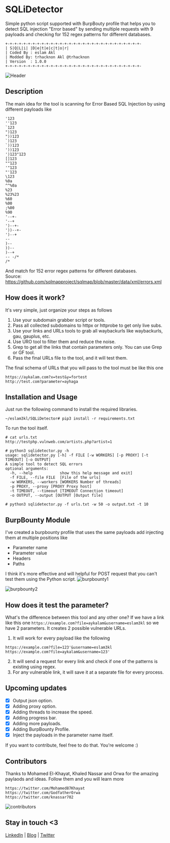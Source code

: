# SQLiDetector
Simple python script supported with BurpBouty profile that helps you to detect SQL injection "Error based" by sending multiple requests with 9 payloads and checking for 152 regex patterns for different databases.
```
+-+-+-+-+-+-+-+-+-+-+-+-+-+-+-+-+-+-+-+-+-+-+-+-+-+-+-+-+-+-
| S|Q|L|i| |D|e|t|e|c|t|o|r|
| Coded By : eslam Akl 
| Modded By: trhacknon Akl @trhacknon 
| Version  : 1.0.0
+-+-+-+-+-+-+-+-+-+-+-+-+-+-+-+-+-+-+-+-+-+-+-+-+-+-+-+-+-+-
```

![Header](https://github.com/trhacknon/SQLiDetector/blob/main/screenshots/real-target.png)

## Description
The main idea for the tool is scanning for Error Based SQL Injection by using different payloads like
```
'123
''123
`123
")123
"))123
`)123
`))123
'))123
')123"123
[]123
""123
'"123
"'123
\123
%0a
^^%0a
%23
%23%23
%60
%00
;%00
%90
'--+-
'--+
')--+-
'))--+-
')--+
--
)--
))--
)--+
-- -/*
/*
```
And match for 152 error regex patterns for different databases. <br />
Source: https://github.com/sqlmapproject/sqlmap/blob/master/data/xml/errors.xml

## How does it work? 
It's very simple, just organize your steps as follows
1. Use your subdomain grabber script or tools.
2. Pass all collected subdomains to httpx or httprobe to get only live subs. 
3. Use your links and URLs tools to grab all waybackurls like waybackurls, gau, gauplus, etc. 
4. Use URO tool to filter them and reduce the noise. 
5. Grep to get all the links that contain parameters only. You can use Grep or GF tool.
6. Pass the final URLs file to the tool, and it will test them. 

The final schema of URLs that you will pass to the tool must be like this one
```
https://aykalam.com?x=test&y=fortest
http://test.com?parameter=ayhaga
```

## Installation and Usage
Just run the following command to install the required libraries. 
```
~/eslam3kl/SQLiDetector# pip3 install -r requirements.txt 
```
To run the tool itself. 
```
# cat urls.txt
http://testphp.vulnweb.com/artists.php?artist=1

# python3 sqlidetector.py -h
usage: sqlidetector.py [-h] -f FILE [-w WORKERS] [-p PROXY] [-t TIMEOUT] [-o OUTPUT]
A simple tool to detect SQL errors
optional arguments:
  -h, --help            show this help message and exit]
  -f FILE, --file FILE  [File of the urls]
  -w WORKERS, --workers [WORKERS Number of threads]
  -p PROXY, --proxy [PROXY Proxy host]
  -t TIMEOUT, --timeout [TIMEOUT Connection timeout]
  -o OUTPUT, --output [OUTPUT [Output file]

# python3 sqlidetector.py -f urls.txt -w 50 -o output.txt -t 10 
```

## BurpBounty Module
I've created a burpbounty profile that uses the same payloads add injecting them at multiple positions like 
+ Parameter name
+ Parameter value
+ Headers
+ Paths

I think it's more effective and will helpful for POST request that you can't test them using the Python script. 
![burpbounty1](https://github.com/trhacknon/SQLiDetector/blob/main/screenshots/burp-bounty1.png)

![burpbounty2](https://github.com/trhacknon/SQLiDetector/blob/main/screenshots/burp-bounty2.png)

## How does it test the parameter? 
What's the difference between this tool and any other one? 
If we have a link like this one `https://example.com?file=aykalam&username=eslam3kl` so we have 2 parameters. It creates 2 possible vulnerable URLs. 
1. It will work for every payload like the following 
```
https://example.com?file=123'&username=eslam3kl
https://example.com?file=aykalam&username=123'
```
2. It will send a request for every link and check if one of the patterns is existing using regex. 
3. For any vulnerable link, it will save it at a separate file for every process. 

## Upcoming updates
- [x] Output json option.
- [x] Adding proxy option.
- [x] Adding threads to increase the speed.
- [x] Adding progress bar.
- [x] Adding more payloads.
- [x] Adding BurpBounty Profile.
- [x] Inject the payloads in the parameter name itself.

If you want to contribute, feel free to do that. You're welcome :)


## Contributors
Thanks to Mohamed El-Khayat, Khaled Nassar and Orwa for the amazing paylaods and ideas. Follow them and you will learn more
```
https://twitter.com/Mohamed87Khayat
https://twitter.com/GodfatherOrwa
https://twitter.com/knassar702
```
![contributors](CONTRIBUTORS.svg)

## Stay in touch <3 
[LinkedIn](https://www.linkedin.com/in//) | [Blog](https://eslam3kl.medium.com/) | [Twitter](https://twitter.com/)
